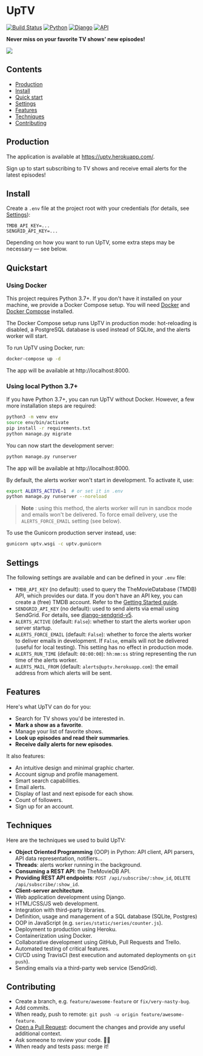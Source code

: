 # UpTV

[![Build Status](https://img.shields.io/travis-ci/florimondmanca/uptv.svg?style=flat-square)](https://travis-ci.org/florimondmanca/uptv)
[![Python](https://img.shields.io/badge/python-3.7-blue.svg?style=flat-square)](https://docs.python.org/3/)
[![Django](https://img.shields.io/badge/django-2.1-blue.svg?style=flat-square)](https://www.djangoproject.com)
[![API](https://img.shields.io/badge/api_provider-tmdb-orange.svg?style=flat-square)](https://www.themoviedb.org/documentation/api)

**Never miss on your favorite TV shows' new episodes!**

![](https://media.giphy.com/media/3htQAxLRaQtLA6N9Pr/giphy.gif)

## Contents

- [Production](#production)
- [Install](#install)
- [Quick start](#quickstart)
- [Settings](#settings)
- [Features](#features)
- [Techniques](#techniques)
- [Contributing](#contributing)

## Production

The application is available at https://uptv.herokuapp.com/.

Sign up to start subscribing to TV shows and receive email alerts for the latest episodes!

## Install

Create a `.env` file at the project root with your credentials (for details, see [Settings](#settings)):

```dotenv
TMDB_API_KEY=...
SENGRID_API_KEY=...
```

Depending on how you want to run UpTV, some extra steps may be necessary — see below.

## Quickstart

### Using Docker

This project requires Python 3.7+. If you don't have it installed on your machine, we provide a Docker Compose setup. You will need [Docker](https://docs.docker.com/install/) and [Docker Compose](https://docs.docker.com/compose/) installed.

The Docker Compose setup runs UpTV in production mode: hot-reloading is disabled, a PostgreSQL database is used instead of SQLite, and the alerts worker will start.

To run UpTV using Docker, run:

```bash
docker-compose up -d
```

The app will be available at http://localhost:8000.

### Using local Python 3.7+

If you have Python 3.7+, you can run UpTV without Docker. However, a few more installation steps are required:

```bash
python3 -m venv env
source env/bin/activate
pip install -r requirements.txt
python manage.py migrate
```

You can now start the development server:

```bash
python manage.py runserver
```

The app will be available at http://localhost:8000.

By default, the alerts worker won't start in development. To activate it, use:

```bash
export ALERTS_ACTIVE=1  # or set it in .env
python manage.py runserver --noreload
```

> **Note** : using this method, the alerts worker will run in sandbox mode and emails won't be delivered. To force email delivery, use the `ALERTS_FORCE_EMAIL` setting (see below).

To use the Gunicorn production server instead, use:

```bash
gunicorn uptv.wsgi -c uptv.gunicorn
```

## Settings

The following settings are available and can be defined in your `.env` file:

- `TMDB_API_KEY` (no default): used to query the TheMovieDatabase (TMDB) API, which provides our data. If you don't have an API key, you can create a (free) TMDB account. Refer to the [Getting Started guide](https://developers.themoviedb.org/3/getting-started/introduction).
- `SENDGRID_API_KEY` (no default): used to send alerts via email using SendGrid. For details, see [django-sendgrid-v5](https://github.com/sklarsa/django-sendgrid-v5). 
- `ALERTS_ACTIVE` (default: `False`): whether to start the alerts worker upon server startup.
- `ALERTS_FORCE_EMAIL` (default: `False`): whether to force the alerts worker to deliver emails in development. If `False`, emails will not be delivered (useful for local testing). This setting has no effect in production mode.
- `ALERTS_RUN_TIME` (default: `08:00:00`): `hh:mm:ss` string representing the run time of the alerts worker.
- `ALERTS_MAIL_FROM` (default: `alerts@uptv.herokuapp.com`): the email address from which alerts will be sent.

## Features

Here's what UpTV can do for you:

- Search for TV shows you'd be interested in.
- **Mark a show as a favorite**.
- Manage your list of favorite shows.
- **Look up episodes and read their summaries**.
- **Receive daily alerts for new episodes**.

It also features:

- An intuitive design and minimal graphic charter.
- Account signup and profile management.
- Smart search capabilities.
- Email alerts.
- Display of last and next episode for each show.
- Count of followers.
- Sign up for an account.

## Techniques

Here are the techniques we used to build UpTV:

- **Object Oriented Programming** (OOP) in Python: API client, API parsers, API data representation, notifiers…
- **Threads**: alerts worker running in the background.
- **Consuming a REST API**: the TheMovieDB API.
- **Providing REST API endpoints**: `POST /api/subscribe/:show_id`, `DELETE /api/subscribe/:show_id`.
- **Client-server architecture**.
- Web application development using Django.
- HTML/CSS/JS web development.
- Integration with third-party libraries.
- Definition, usage and management of a SQL database (SQLite, Postgres)
- OOP in JavaScript (e.g. `series/static/series/counter.js`).
- Deployment to production using Heroku.
- Containerization using Docker.
- Collaborative development using GitHub, Pull Requests and Trello.
- Automated testing of critical features.
- CI/CD using TravisCI (test execution and automated deployments on `git push`).
- Sending emails via a third-party web service (SendGrid).

## Contributing

- Create a branch, e.g. `feature/awesome-feature` or `fix/very-nasty-bug`.
- Add commits.
- When ready, push to remote: `git push -u origin feature/awesome-feature`.
- [Open a Pull Request](https://github.com/florimondmanca/uptv/compare): document the changes and provide any useful additional context.
- Ask someone to review your code. 🔎🤝
- When ready and tests pass: merge it!
